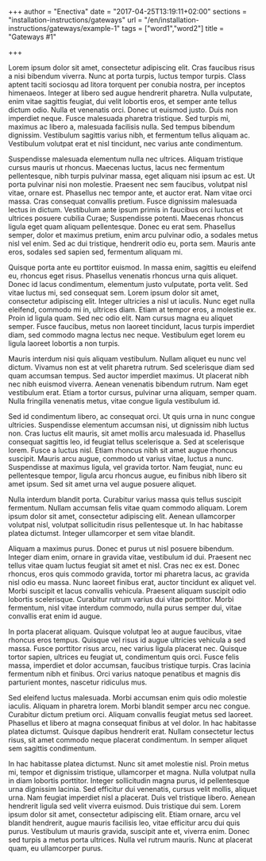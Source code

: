 +++
author = "Enectiva"
date = "2017-04-25T13:19:11+02:00"
sections = "installation-instructions/gateways"
url = "/en/installation-instructions/gateways/example-1"
tags = ["word1","word2"]
title = "Gateways #1"

+++

Lorem ipsum dolor sit amet, consectetur adipiscing elit. Cras faucibus risus a nisi bibendum viverra. Nunc at porta turpis, luctus tempor turpis. Class aptent taciti sociosqu ad litora torquent per conubia nostra, per inceptos himenaeos. Integer at libero sed augue hendrerit pharetra. Nulla vulputate, enim vitae sagittis feugiat, dui velit lobortis eros, et semper ante tellus dictum odio. Nulla et venenatis orci. Donec ut euismod justo. Duis non imperdiet neque. Fusce malesuada pharetra tristique. Sed turpis mi, maximus ac libero a, malesuada facilisis nulla. Sed tempus bibendum dignissim. Vestibulum sagittis varius nibh, et fermentum tellus aliquam ac. Vestibulum volutpat erat et nisl tincidunt, nec varius ante condimentum.

Suspendisse malesuada elementum nulla nec ultrices. Aliquam tristique cursus mauris ut rhoncus. Maecenas luctus, lacus nec fermentum pellentesque, nibh turpis pulvinar massa, eget aliquam nisi ipsum ac est. Ut porta pulvinar nisi non molestie. Praesent nec sem faucibus, volutpat nisl vitae, ornare est. Phasellus nec tempor ante, et auctor erat. Nam vitae orci massa. Cras consequat convallis pretium. Fusce dignissim malesuada lectus in dictum. Vestibulum ante ipsum primis in faucibus orci luctus et ultrices posuere cubilia Curae; Suspendisse potenti. Maecenas rhoncus ligula eget quam aliquam pellentesque. Donec eu erat sem. Phasellus semper, dolor et maximus pretium, enim arcu pulvinar odio, a sodales metus nisl vel enim. Sed ac dui tristique, hendrerit odio eu, porta sem. Mauris ante eros, sodales sed sapien sed, fermentum aliquam mi.

Quisque porta ante eu porttitor euismod. In massa enim, sagittis eu eleifend eu, rhoncus eget risus. Phasellus venenatis rhoncus urna quis aliquet. Donec id lacus condimentum, elementum justo vulputate, porta velit. Sed vitae luctus mi, sed consequat sem. Lorem ipsum dolor sit amet, consectetur adipiscing elit. Integer ultricies a nisl ut iaculis. Nunc eget nulla eleifend, commodo mi in, ultrices diam. Etiam at tempor eros, a molestie ex. Proin id ligula quam. Sed nec odio elit. Nam cursus magna eu aliquet semper. Fusce faucibus, metus non laoreet tincidunt, lacus turpis imperdiet diam, sed commodo magna lectus nec neque. Vestibulum eget lorem eu ligula laoreet lobortis a non turpis.

Mauris interdum nisi quis aliquam vestibulum. Nullam aliquet eu nunc vel dictum. Vivamus non est at velit pharetra rutrum. Sed scelerisque diam sed quam accumsan tempus. Sed auctor imperdiet maximus. Ut placerat nibh nec nibh euismod viverra. Aenean venenatis bibendum rutrum. Nam eget vestibulum erat. Etiam a tortor cursus, pulvinar urna aliquam, semper quam. Nulla fringilla venenatis metus, vitae congue ligula vestibulum id.

Sed id condimentum libero, ac consequat orci. Ut quis urna in nunc congue ultricies. Suspendisse elementum accumsan nisi, ut dignissim nibh luctus non. Cras luctus elit mauris, sit amet mollis arcu malesuada id. Phasellus consequat sagittis leo, id feugiat tellus scelerisque a. Sed at scelerisque lorem. Fusce a luctus nisl. Etiam rhoncus nibh sit amet augue rhoncus suscipit. Mauris arcu augue, commodo ut varius vitae, luctus a nunc. Suspendisse at maximus ligula, vel gravida tortor. Nam feugiat, nunc eu pellentesque tempor, ligula arcu rhoncus augue, eu finibus nibh libero sit amet ipsum. Sed sit amet urna vel augue posuere aliquet.

Nulla interdum blandit porta. Curabitur varius massa quis tellus suscipit fermentum. Nullam accumsan felis vitae quam commodo aliquam. Lorem ipsum dolor sit amet, consectetur adipiscing elit. Aenean ullamcorper volutpat nisl, volutpat sollicitudin risus pellentesque ut. In hac habitasse platea dictumst. Integer ullamcorper et sem vitae blandit.

Aliquam a maximus purus. Donec et purus ut nisl posuere bibendum. Integer diam enim, ornare in gravida vitae, vestibulum id dui. Praesent nec tellus vitae quam luctus feugiat sit amet et nisl. Cras nec ex est. Donec rhoncus, eros quis commodo gravida, tortor mi pharetra lacus, ac gravida nisl odio eu massa. Nunc laoreet finibus erat, auctor tincidunt ex aliquet vel. Morbi suscipit et lacus convallis vehicula. Praesent aliquam suscipit odio lobortis scelerisque. Curabitur rutrum varius dui vitae porttitor. Morbi fermentum, nisl vitae interdum commodo, nulla purus semper dui, vitae convallis erat enim id augue.

In porta placerat aliquam. Quisque volutpat leo at augue faucibus, vitae rhoncus eros tempus. Quisque vel risus id augue ultricies vehicula a sed massa. Fusce porttitor risus arcu, nec varius ligula placerat nec. Quisque tortor sapien, ultrices eu feugiat ut, condimentum quis orci. Fusce felis massa, imperdiet et dolor accumsan, faucibus tristique turpis. Cras lacinia fermentum nibh et finibus. Orci varius natoque penatibus et magnis dis parturient montes, nascetur ridiculus mus.

Sed eleifend luctus malesuada. Morbi accumsan enim quis odio molestie iaculis. Aliquam in pharetra lorem. Morbi blandit semper arcu nec congue. Curabitur dictum pretium orci. Aliquam convallis feugiat metus sed laoreet. Phasellus et libero at magna consequat finibus at vel dolor. In hac habitasse platea dictumst. Quisque dapibus hendrerit erat. Nullam consectetur lectus risus, sit amet commodo neque placerat condimentum. In semper aliquet sem sagittis condimentum.

In hac habitasse platea dictumst. Nunc sit amet molestie nisl. Proin metus mi, tempor et dignissim tristique, ullamcorper et magna. Nulla volutpat nulla in diam lobortis porttitor. Integer sollicitudin magna purus, id pellentesque urna dignissim lacinia. Sed efficitur dui venenatis, cursus velit mollis, aliquet urna. Nam feugiat imperdiet nisl a placerat. Duis vel tristique libero. Aenean hendrerit ligula sed velit viverra euismod. Duis tristique dui sem. Lorem ipsum dolor sit amet, consectetur adipiscing elit. Etiam ornare, arcu vel blandit hendrerit, augue mauris facilisis leo, vitae efficitur arcu dui quis purus. Vestibulum ut mauris gravida, suscipit ante et, viverra enim. Donec sed turpis a metus porta ultrices. Nulla vel rutrum mauris. Nunc at placerat quam, eu ullamcorper purus.
